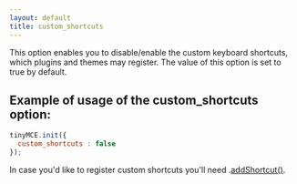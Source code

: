 ```yaml
---
layout: default
title: custom_shortcuts
---
```


This option enables you to disable/enable the custom keyboard shortcuts, which plugins and themes may register. The value of this option is set to true by default.

## Example of usage of the custom_shortcuts option:

```js
tinyMCE.init({
  custom_shortcuts : false
});
```

In case you'd like to register custom shortcuts you'll need <editor>.[addShortcut()](/api/class_tinymce.Editor.html/#addshortcut).
